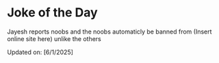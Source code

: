 # Joke of the Day

<!-- #joke -->
Jayesh reports noobs and the noobs automaticly be banned from (Insert online site here) unlike the others

Updated on: [6/1/2025]
<!-- #jokeEnd -->